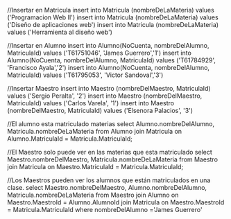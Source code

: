 

//Insertar en Matricula
insert into Matricula (nombreDeLaMateria) values ('Programacion Web II')
insert into Matricula (nombreDeLaMateria) values ('Diseño de aplicaciones web')
insert into Matricula (nombreDeLaMateria) values ('Herramienta al diseño web')

//Insertar en Alumno
insert into Alumno(NoCuenta, nombreDelAlumno, MatriculaId) values ('T61751046', 'James Guerrero','1')
insert into Alumno(NoCuenta, nombreDelAlumno, MatriculaId) values ('T61784929', 'Francisco Ayala','2')
insert into Alumno(NoCuenta, nombreDelAlumno, MatriculaId) values ('T61795053', 'Victor Sandoval','3')

//Insertar Maestro
insert into Maestro (nombreDelMaestro, MatriculaId) values ('Sergio Peralta', '2')
insert into Maestro (nombreDelMaestro, MatriculaId) values ('Carlos Varela', '1')
insert into Maestro (nombreDelMaestro, MatriculaId) values ('Elsenora Palacios', '3')

//El alumno esta matriculado materias
select Alumno.nombreDelAlumno, Matricula.nombreDeLaMateria from Alumno join Matricula on Alumno.MatriculaId = Matricula.MatriculaId;

//El Maestro solo puede ver en las materias que esta matriculado
select Maestro.nombreDelMaestro, Matricula.nombreDeLaMateria from Maestro join Matricula on Maestro.MatriculaId = Matricula.MatriculaId;

//Los Maestros pueden ver los alumnos que están matriculados en una clase. 
select Maestro.nombreDelMaestro, Alumno.nombreDelAlumno, Matricula.nombreDeLaMateria from Maestro join Alumno on Maestro.MaestroId = Alumno.AlumnoId join Matricula on Maestro.MaestroId = Matricula.MatriculaId where nombreDelAlumno ='James Guerrero'
